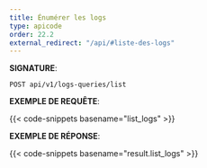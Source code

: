 ```yaml
---
title: Énumérer les logs
type: apicode
order: 22.2
external_redirect: "/api/#liste-des-logs"
---
```


**SIGNATURE**:

`POST api/v1/logs-queries/list`

**EXEMPLE DE REQUÊTE**:

{{< code-snippets basename="list_logs" >}}

**EXEMPLE DE RÉPONSE**:

{{< code-snippets basename="result.list_logs" >}}
